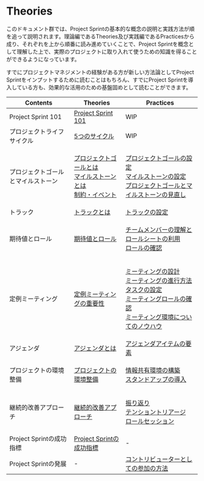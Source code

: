 # Theories

このドキュメント群では、Project Sprintの基本的な概念の説明と実践方法が順を追って説明されます。理論編であるTheories及び実践編であるPracticesから成り、それぞれを上から順番に読み進めていくことで、Project Sprintを概念として理解した上で、実際のプロジェクトに取り入れて使うための知識を得ることができるようになっています。

すでにプロジェクトマネジメントの経験がある方が新しい方法論としてProject Sprintをインプットするために読むことはもちろん、すでにProject Sprintを導入している方も、効果的な活用のための基盤固めとして読むことができます。

| Contents            | Theories                                                                                                                            | Practices                                                                                                                                                                                                                                                                                                               |
| ------------------- | ----------------------------------------------------------------------------------------------------------------------------------- | ----------------------------------------------------------------------------------------------------------------------------------------------------------------------------------------------------------------------------------------------------------------------------------------------------------------------- |
| Project Sprint 101  | [Project Sprint 101](../../v3.2/theories/101.md)                                                                                    | WIP                                                                                                                                                                                                                                                                                                                     |
| プロジェクトライフサイクル       | [5つのサイクル](project\_lifecycle.md)                                                                                                    | WIP                                                                                                                                                                                                                                                                                                                     |
| プロジェクトゴールとマイルストーン   | <p><a href="project_goals.md">プロジェクトゴールとは</a><br><a href="milestones.md">マイルストーンとは</a><br><a href="restrictions.md">制約・イベント</a></p> | <p><a href="../../v3.2/practices/project_goals.md">プロジェクトゴールの設定</a><br><a href="broken-reference/">マイルストーンの設定</a><br><a href="../practices/reviewing_project_goals_and_milestones.md">プロジェクトゴールとマイルストーンの見直し</a></p>                                                                                                     |
| トラック                | [トラックとは](tracks.md)                                                                                                                 | [トラックの設定](../practices/tracks.md)                                                                                                                                                                                                                                                                                       |
| 期待値とロール             | [期待値とロール](../../v3.2/theories/rolls.md)                                                                                             | <p><a href="../../v3.2/practices/rolls.md">チームメンバーの理解とロールシートの利用</a><br><a href="../../v3.2/practices/reviewing_rolls.md">ロールの確認</a></p>                                                                                                                                                                                 |
| 定例ミーティング            | [定例ミーティングの重要性](meetings.md)                                                                                                         | <p><a href="../practices/meetings.md">ミーティングの設計</a><br><a href="../practices/holding_meetings.md">ミーティングの進行方法</a><br><a href="../../v3.2/practices/tasks.md">タスクの設定</a><br><a href="../practices/meeting_rolls.md">ミーティングロールの確認</a><br><a href="../../v3.2/practices/meeting_environments.md">ミーティング環境についてのノウハウ</a></p> |
| アジェンダ               | [アジェンダとは](agenda.md)                                                                                                                | [アジェンダアイテムの要素](../../v3.2/practices/agenda.md)                                                                                                                                                                                                                                                                          |
| プロジェクトの環境整備         | [プロジェクトの環境整備](project\_environments.md)                                                                                             | <p><a href="../practices/project_environments.md">情報共有環境の構築</a><br><a href="../practices/stand-up_meetings.md">スタンドアップの導入</a></p>                                                                                                                                                                                       |
| 継続的改善アプローチ          | [継続的改善アプローチ](../../v3.2/theories/continuous\_improvement\_approach.md)                                                              | <p><a href="../../v3.2/practices/looking_back.md">振り返り</a><br><a href="../../v3.2/practices/tension_triage.md">テンショントリアージ</a><br><a href="broken-reference/">ロールセッション</a></p>                                                                                                                                           |
| Project Sprintの成功指標 | [Project Sprintの成功指標](../../v3.1/tutorial/section4-4.md)                                                                            | -                                                                                                                                                                                                                                                                                                                       |
| Project Sprintの発展   | -                                                                                                                                   | [コントリビューターとしての参加の方法](broken-reference/)                                                                                                                                                                                                                                                                                 |
